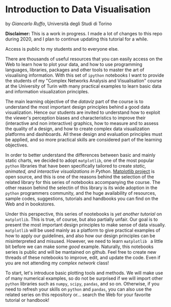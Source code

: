 # Introduction to Data Visualisation
by *Giancarlo Ruffo*, Università degli Studi di Torino

**Disclaimer:** This is a work in progress. I made a lot of changes to this repo during 2020, and I plan to continue updating this tutorial for a while.

Access is public to my students and to everyone else.

There are thousands of useful resources that you can easily access on the Web to learn how to plot your data, and how to use programming languages, libraries, packages and other tools to master the art of visualising information. With this set of `ipython` notebooks I want to provide the students of my "Complex Networks Analysis and Visualisation" course at the University of Turin with many practical examples to learn basic data and information visualization principles. 

The main learning objective of the *dataviz* part of the course is to understand the most important design principles behind a good data visualization. Hence our students are invited to understand how to exploit the viewer's perception biases and characteristics to improve their (interactive and non interactive) graphics, how to measure and to assess the quality of a design, and how to create complex data visualization platforms and dashboards. All these design and evaluation principles must be applied, and so more practical skills are considered part of the learning objectives.

In order to better understand the differences between basic and mainly static charts, we decided to adopt `matplotlib`, one of the most popular `python` libraries that have been specifically tailored to create *static, animated, and interactive visualizations in Python*. [Matplotlib project](https://matplotlib.org) is open source, and this is one of the reasons behind the selection of the related library for this series of notebooks accompanying the course. The other reason behind the selectin of this library is its wide adoption in the `python` programmers community, and the huge availability of resources, sample codes, suggestions, tutorials and handbooks you can find on the Web and in bookstores.

Under this perspective, this series of nootebooks is _yet another tutorial_ on `matplotlib`. This is true, of course, but also partially unfair. Our goal is to present the most important design principles to make sense of data visually. `matplotlib` will be used mainly as a platform to give practical examples of how to apply our guidelines, and also how our design principles can be misinterpreted and misused. However, we need to learn `matplotlib ` a little bit before we can make some _good_ example. Naturally, this notebooks series is public and will be mantained on github. Feel free to create new threads of these notebooks to improve, edit, and update the code. Even if you are not attending my *complex network* class!

To start, let's introduce basic plotting tools and methods. We will make use of many numerical examples, so do not be surprised if we will import other `python` libraries such as `numpy`, `scipy`, `pandas`, and so on. Otherwise, if you need to refresh your skills on `python` and `pandas`, you can also use the related series on this repository or... search the Web for your favorite tutorial or handbook!
